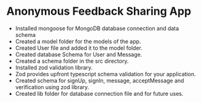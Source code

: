 # Anonymous Feedback Sharing App

- Installed mongoose for MongoDB database connection and data schema
- Created a model folder for the models of the app.
- Created User file and added it to the model folder.
- Created database Schema for User and Message.
- Created a schema folder in the src directory.
- Installed zod validation library.
- Zod provides upfront typescript schema validation for your application.
- Created schema for signUp, signIn, message, acceptMessage and verification using zod library.
- Created lib folder for database connection file and for future uses.

